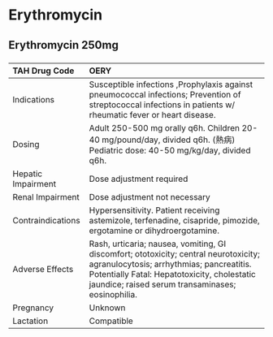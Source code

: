 # Erythromycin

## Erythromycin 250mg

##### 

| TAH Drug Code      | OERY                                                                                                                                                                                                                                 |
|:-------------------|:-------------------------------------------------------------------------------------------------------------------------------------------------------------------------------------------------------------------------------------|
| Indications        | Susceptible infections ,Prophylaxis against pneumococcal infections; Prevention of streptococcal infections in patients w/ rheumatic fever or heart disease.                                                                         |
| Dosing             | Adult 250-500 mg orally q6h. Children 20-40 mg/pound/day, divided q6h. (熱病) Pediatric dose: 40-50 mg/kg/day, divided q6h.                                                                                                          |
| Hepatic Impairment | Dose adjustment required                                                                                                                                                                                                             |
| Renal Impairment   | Dose adjustment not necessary                                                                                                                                                                                                        |
| Contraindications  | Hypersensitivity. Patient receiving astemizole, terfenadine, cisapride, pimozide, ergotamine or dihydroergotamine.                                                                                                                   |
| Adverse Effects    | Rash, urticaria; nausea, vomiting, GI discomfort; ototoxicity; central neurotoxicity; agranulocytosis; arrhythmias; pancreatitis. Potentially Fatal: Hepatotoxicity, cholestatic jaundice; raised serum transaminases; eosinophilia. |
| Pregnancy          | Unknown                                                                                                                                                                                                                              |
| Lactation          | Compatible                                                                                                                                                                                                                           |

